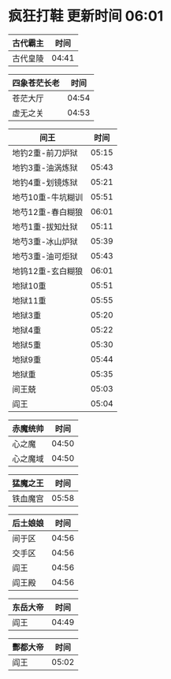 # 疯狂打鞋 更新时间 06:01

| 古代霸主   | 时间    |
|--------|-------|
| 古代皇陵 | 04:41 |

| 四象苍茫长老   | 时间    |
|--------|-------|
| 苍茫大厅 | 04:54 |
| 虚无之关 | 04:53 |

| 间王   | 时间    |
|--------|-------|
| 地钓2重-前刀炉狱 | 05:15 |
| 地钓3重-油涡炼狱 | 05:43 |
| 地钓4重-划镜炼狱 | 05:21 |
| 地芍10重-牛坑糊训 | 05:51 |
| 地芍12重-春白糊狼 | 06:01 |
| 地芍1重-拔知灶狱 | 05:11 |
| 地芍3重-冰山炉狱 | 05:39 |
| 地芍3重-油可炬狱 | 05:43 |
| 地钨12重-玄白糊狼 | 06:01 |
| 地狱10重 | 05:51 |
| 地狱11重 | 05:55 |
| 地狱3重 | 05:20 |
| 地狱4重 | 05:22 |
| 地狱5重 | 05:30 |
| 地狱9重 | 05:44 |
| 地狱重 | 05:35 |
| 间王兢 | 05:03 |
| 阎王 | 05:04 |

| 赤魔统帅   | 时间    |
|--------|-------|
| 心之魔 | 04:50 |
| 心之魔域 | 04:50 |

| 猛魔之王   | 时间    |
|--------|-------|
| 铁血魔宫 | 05:58 |

| 后土娘娘   | 时间    |
|--------|-------|
| 间于区 | 04:56 |
| 交手区 | 04:56 |
| 阎王 | 04:56 |
| 阎王殿 | 04:56 |

| 东岳大帝   | 时间    |
|--------|-------|
| 阎王 | 04:49 |

| 酆都大帝   | 时间    |
|--------|-------|
| 阎王 | 05:02 |